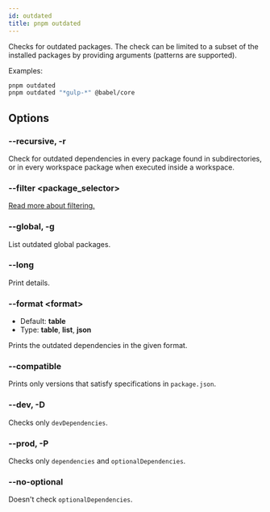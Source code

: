 ```yaml
---
id: outdated
title: pnpm outdated
---
```


Checks for outdated packages. The check can be limited to a subset of the
installed packages by providing arguments (patterns are supported).

Examples:

```sh
pnpm outdated
pnpm outdated "*gulp-*" @babel/core
```

## Options

### --recursive, -r

Check for outdated dependencies in every package found in subdirectories, or in
every workspace package when executed inside a workspace.

### --filter \<package_selector\>

[Read more about filtering.](../filtering.md)

### --global, -g

List outdated global packages.

### --long

Print details.

### --format \<format\>

- Default: **table**
- Type: **table**, **list**, **json**

Prints the outdated dependencies in the given format.

### --compatible

Prints only versions that satisfy specifications in `package.json`.

### --dev, -D

Checks only `devDependencies`.

### --prod, -P

Checks only `dependencies` and `optionalDependencies`.

### --no-optional

Doesn't check `optionalDependencies`.
